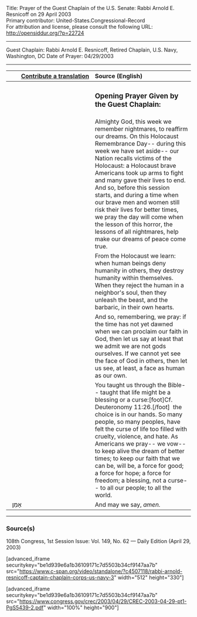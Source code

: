 <html>
<head></head>
<body>
Title: Prayer of the Guest Chaplain of the U.S. Senate: Rabbi Arnold E. Resnicoff on 29 April 2003<br />
Primary contributor: United-States.Congressional-Record<br />
For attribution and license, please consult the following URL: <a href="http://opensiddur.org/?p=22724">http://opensiddur.org/?p=22724</a>
<p />
<hr />

Guest Chaplain: Rabbi Arnold E. Resnicoff, Retired Chaplain, U.S. Navy, Washington, DC
Date of Prayer: 04/29/2003

<hr />

<table style="margin-left: auto;margin-right: auto;" class="draggable">
<thead><tr><th id="x" style="text-align: right;"><a href="/contributing/upload/">Contribute a translation</a></th><th style="text-align: left;">Source (English)</th></tr></thead>
<tbody>
<tr><td style="vertical-align:top;" width="46%">
<div class="liturgy"><span lang="he">

</span></div></td>
 
<td style="vertical-align:top;" width="53%">
<div class="english">
<h3>Opening Prayer Given by the Guest Chaplain:</h3>
</div></td></tr>


<tr><td style="vertical-align:top;" width="46%">
<div class="liturgy"><span lang="he">

</span></div></td>
 
<td style="vertical-align:top;" width="53%">
<div class="english">
Almighty God, 
this week we remember nightmares, 
to reaffirm our dreams. 
On this Holocaust Remembrance Day--
during this week we have set aside--
our Nation recalls victims of the Holocaust: 
a Holocaust brave Americans took up arms to fight 
and many gave their lives to end. 
And so, before this session starts,
and during a time when our brave men and women 
still risk their lives for better times, 
we pray the day will come when the lesson of this horror, 
the lessons of all nightmares, 
help make our dreams of peace come true.
</div></td></tr>


<tr><td style="vertical-align:top;" width="46%">
<div class="liturgy"><span lang="he">

</span></div></td>
 
<td style="vertical-align:top;" width="53%">
<div class="english">
From the Holocaust we learn: 
when human beings deny humanity in others, 
they destroy humanity within themselves. 
When they reject the human in a neighbor's soul, 
then they unleash the beast, 
and the barbaric, 
in their own hearts.
</div></td></tr>


<tr><td style="vertical-align:top;" width="46%">
<div class="liturgy"><span lang="he">

</span></div></td>
 
<td style="vertical-align:top;" width="53%">
<div class="english">
And so, remembering, we pray: 
if the time has not yet dawned 
when we can proclaim our faith in God, 
then let us say at least 
that we admit we are not gods ourselves. 
If we cannot yet see the face of God in others, 
then let us see, at least, 
a face as human as our own.
</div></td></tr>


<tr><td style="vertical-align:top;" width="46%">
<div class="liturgy"><span lang="he">

</span></div></td>
 
<td style="vertical-align:top;" width="53%">
<div class="english">
You taught us through the Bible--
taught that life might be a blessing or a curse:[foot]Cf. Deuteronomy 11:26.[/foot]&nbsp;
the choice is in our hands. 
So many people, 
so many peoples, 
have felt the curse of life too filled with cruelty, violence, and hate. 
As Americans we pray--
we vow--
to keep alive the dream of better times; 
to keep our faith that we can be, 
will be, 
a force for good; 
a force for hope; 
a force for freedom; 
a blessing, not a curse-- 
to all our people; 
to all the world.
</div></td></tr>


<tr><td style="vertical-align:top;" width="46%">
<div class="liturgy"><span lang="he">
&nbsp;
אָמֵן׃
</span></div></td>
 
<td style="vertical-align:top;" width="53%">
<div class="english">
And may we say, 
<em>amen.</em>
</div></td></tr>
</tbody></table>

<hr />

<h3>Source(s)</h3>

108th Congress, 1st Session
Issue: Vol. 149, No. 62 — Daily Edition (April 29, 2003)

[advanced_iframe securitykey="be1d939e6a1b36109171c7d5503b34cf9147aa7b" src="https://www.c-span.org/video/standalone/?c4507118/rabbi-arnold-resnicoff-captain-chaplain-corps-us-navy-3" width="512" height="330"]

[advanced_iframe securitykey="be1d939e6a1b36109171c7d5503b34cf9147aa7b" src="https://www.congress.gov/crec/2003/04/29/CREC-2003-04-29-pt1-PgS5439-2.pdf" width="100%" height="900"]
</body>
</html>